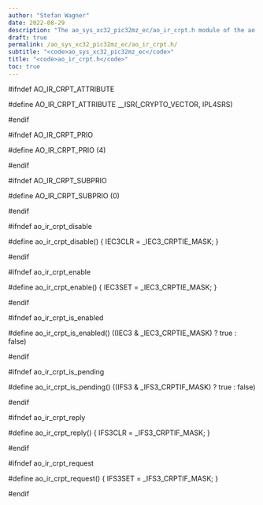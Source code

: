 ```yaml
---
author: "Stefan Wagner"
date: 2022-08-29
description: "The ao_sys_xc32_pic32mz_ec/ao_ir_crpt.h module of the ao real-time operating system."
draft: true
permalink: /ao_sys_xc32_pic32mz_ec/ao_ir_crpt.h/ 
subtitle: "<code>ao_sys_xc32_pic32mz_ec</code>"
title: "<code>ao_ir_crpt.h</code>"
toc: true
---
```


#ifndef AO_IR_CRPT_ATTRIBUTE

#define AO_IR_CRPT_ATTRIBUTE        __ISR(_CRYPTO_VECTOR, IPL4SRS)

#endif

#ifndef AO_IR_CRPT_PRIO

#define AO_IR_CRPT_PRIO             (4)

#endif

#ifndef AO_IR_CRPT_SUBPRIO

#define AO_IR_CRPT_SUBPRIO          (0)

#endif

#ifndef ao_ir_crpt_disable

#define ao_ir_crpt_disable()        { IEC3CLR = _IEC3_CRPTIE_MASK; }

#endif

#ifndef ao_ir_crpt_enable

#define ao_ir_crpt_enable()         { IEC3SET = _IEC3_CRPTIE_MASK; }

#endif

#ifndef ao_ir_crpt_is_enabled

#define ao_ir_crpt_is_enabled()     ((IEC3 & _IEC3_CRPTIE_MASK) ? true : false)

#endif

#ifndef ao_ir_crpt_is_pending

#define ao_ir_crpt_is_pending()     ((IFS3 & _IFS3_CRPTIF_MASK) ? true : false)

#endif

#ifndef ao_ir_crpt_reply

#define ao_ir_crpt_reply()          { IFS3CLR = _IFS3_CRPTIF_MASK; }

#endif

#ifndef ao_ir_crpt_request

#define ao_ir_crpt_request()        { IFS3SET = _IFS3_CRPTIF_MASK; }

#endif

